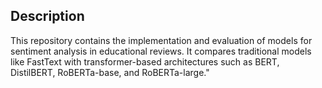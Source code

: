 ## Description
This repository contains the implementation and evaluation of models for sentiment analysis in educational reviews. It compares traditional models like FastText with transformer-based architectures such as BERT, DistilBERT, RoBERTa-base, and RoBERTa-large."
